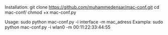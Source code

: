 Installation:
git clone https://github.com/muhammedensar/mac-conf.git
cd mac-conf/
chmod +x mac-conf.py


Usage:
sudo python mac-conf.py -i interface -m mac_adress
Exampla:
sudo python mac-conf.py -i wlan0 -m 00:11:22:33:44:55
